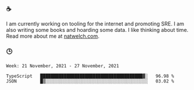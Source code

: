 ### ☕

I am currently working on tooling for the internet and promoting SRE. I am also writing some books and hoarding some data. I like thinking about time. Read more about me at [natwelch.com](https://natwelch.com).

### 🕒

<!--START_SECTION:waka-->
```text
Week: 21 November, 2021 - 27 November, 2021

TypeScript   ███████████████████████████████████████▓░   96.98 % 
JSON         █▒░░░░░░░░░░░░░░░░░░░░░░░░░░░░░░░░░░░░░░░   03.02 % 
```
<!--END_SECTION:waka-->
